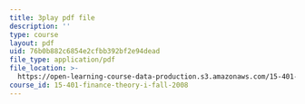 ```yaml
---
title: 3play pdf file
description: ''
type: course
layout: pdf
uid: 76b0b882c6854e2cfbb392bf2e94dead
file_type: application/pdf
file_location: >-
  https://open-learning-course-data-production.s3.amazonaws.com/15-401-finance-theory-i-fall-2008/76b0b882c6854e2cfbb392bf2e94dead_IwA7nVEwqto.pdf
course_id: 15-401-finance-theory-i-fall-2008
---
```

